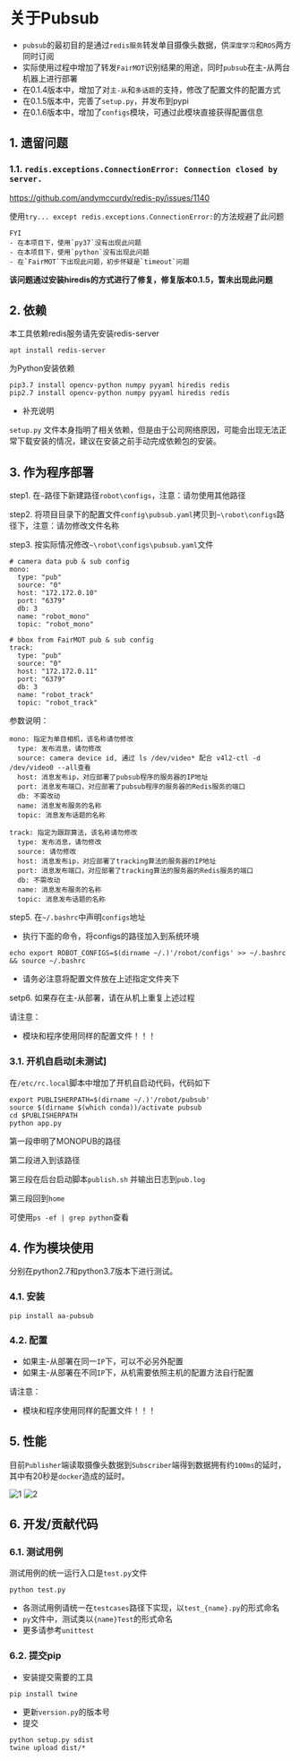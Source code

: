 # 关于Pubsub
- `pubsub`的最初目的是通过`redis服务`转发单目摄像头数据，供`深度学习`和`ROS`两方同时订阅
- 实际使用过程中增加了转发`FairMOT`识别结果的用途，同时`pubsub`在主-从两台机器上进行部署
- 在0.1.4版本中，增加了对`主-从`和`多话题`的支持，修改了配置文件的配置方式
- 在0.1.5版本中，完善了`setup.py`，并发布到pypi
- 在0.1.6版本中，增加了`configs`模块，可通过此模块直接获得配置信息

## 1. 遗留问题
### 1.1. `redis.exceptions.ConnectionError: Connection closed by server.`
https://github.com/andymccurdy/redis-py/issues/1140

使用`try... except redis.exceptions.ConnectionError:`的方法规避了此问题

    FYI
    - 在本项目下，使用`py37`没有出现此问题
    - 在本项目下，使用`python`没有出现此问题
    - 在`FairMOT`下出现此问题，初步怀疑是`timeout`问题

**该问题通过安装hiredis的方式进行了修复，修复版本0.1.5，暂未出现此问题**

## 2. 依赖
本工具依赖redis服务请先安装redis-server
```
apt install redis-server
```

为Python安装依赖
```
pip3.7 install opencv-python numpy pyyaml hiredis redis
pip2.7 install opencv-python numpy pyyaml hiredis redis
```

- 补充说明

`setup.py` 文件本身指明了相关依赖，但是由于公司网络原因，可能会出现无法正常下载安装的情况，建议在安装之前手动完成依赖包的安装。

## 3. 作为程序部署
step1. 在`~`路径下新建路径`robot\configs`，注意：请勿使用其他路径

step2. 将项目目录下的配置文件`config\pubsub.yaml`拷贝到`~\robot\configs`路径下，注意：请勿修改文件名称

step3. 按实际情况修改`~\robot\configs\pubsub.yaml`文件
```
# camera data pub & sub config
mono:
  type: "pub"
  source: "0"
  host: "172.172.0.10"
  port: "6379"
  db: 3
  name: "robot_mono"
  topic: "robot_mono"

# bbox from FairMOT pub & sub config
track:
  type: "pub"
  source: "0"
  host: "172.172.0.11"
  port: "6379"
  db: 3
  name: "robot_track"
  topic: "robot_track"
```

参数说明：
```
mono: 指定为单目相机，该名称请勿修改
  type: 发布消息，请勿修改
  source: camera device id, 通过 ls /dev/video* 配合 v4l2-ctl -d  /dev/video0 --all查看
  host: 消息发布ip，对应部署了pubsub程序的服务器的IP地址
  port: 消息发布端口，对应部署了pubsub程序的服务器的Redis服务的端口
  db: 不需改动
  name: 消息发布服务的名称
  topic: 消息发布话题的名称

track: 指定为跟踪算法，该名称请勿修改
  type: 发布消息，请勿修改
  source: 请勿修改
  host: 消息发布ip，对应部署了tracking算法的服务器的IP地址
  port: 消息发布端口，对应部署了tracking算法的服务器的Redis服务的端口
  db: 不需改动
  name: 消息发布服务的名称
  topic: 消息发布话题的名称
```

step5. 在`~/.bashrc`中声明`configs`地址
- 执行下面的命令，将configs的路径加入到系统环境
```
echo export ROBOT_CONFIGS=$(dirname ~/.)'/robot/configs' >> ~/.bashrc && source ~/.bashrc
```
- 请务必注意将配置文件放在上述指定文件夹下

setp6. 如果存在主-从部署，请在从机上重复上述过程

请注意：
- 模块和程序使用同样的配置文件！！！

### 3.1. 开机自启动[未测试]
在`/etc/rc.local`脚本中增加了开机自启动代码，代码如下
```
export PUBLISHERPATH=$(dirname ~/.)'/robot/pubsub'
source $(dirname $(which conda))/activate pubsub
cd $PUBLISHERPATH
python app.py
```
第一段申明了MONOPUB的路径

第二段进入到该路径

第三段在后台启动脚本`publish.sh` 并输出日志到`pub.log`

第三段回到`home`

可使用`ps -ef | grep python`查看

## 4. 作为模块使用

分别在python2.7和python3.7版本下进行测试。

### 4.1. 安装

```
pip install aa-pubsub
```

### 4.2. 配置

- 如果主-从部署在同一`IP`下，可以不必另外配置
- 如果主-从部署在不同`IP`下，从机需要依照主机的配置方法自行配置

请注意：
- 模块和程序使用同样的配置文件！！！

## 5. 性能

目前`Publisher`端读取摄像头数据到`Subscriber`端得到数据拥有约`100ms`的延时，其中有20秒是`docker`造成的延时。

![1](images/1.jpg)
![2](images/2.jpg)

## 6. 开发/贡献代码
### 6.1. 测试用例

测试用例的统一运行入口是`test.py`文件

```
python test.py
```

- 各测试用例请统一在`testcases`路径下实现，以`test_{name}.py`的形式命名
- `py`文件中，测试类以`{name}Test`的形式命名
- 更多请参考`unittest`

### 6.2. 提交pip

- 安装提交需要的工具
```
pip install twine
```
- 更新`version.py`的版本号
- 提交
```
python setup.py sdist
twine upload dist/*
```